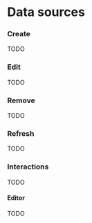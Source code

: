 # Data sources

### Create

TODO

### Edit

TODO

### Remove

TODO

### Refresh

TODO

### Interactions

TODO

#### Editor

TODO